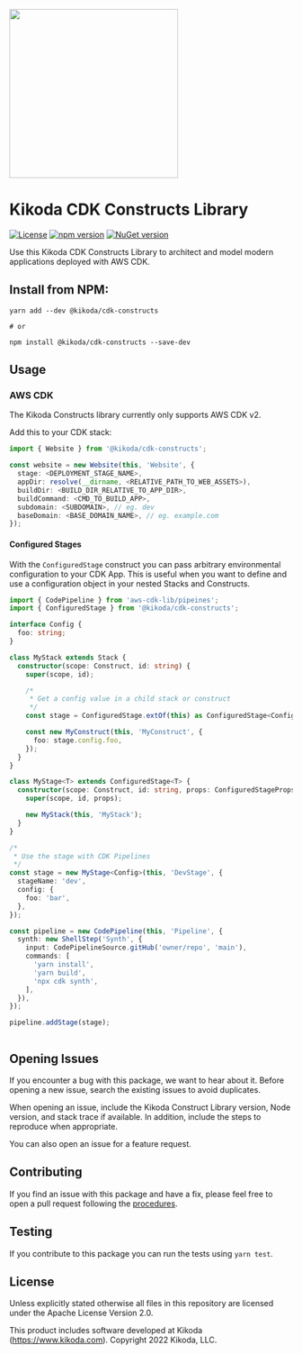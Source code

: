 [<img src="https://kikoda.com/wp-content/uploads/2019/07/Logo_White_bg.svg" width="300"/>](https://kikoda.com)
# Kikoda CDK Constructs Library

[![License](https://img.shields.io/badge/license-Apache--2.0-blue)](https://github.com/KikodaCode/kikoda-constructs/blob/main/LICENSE)
[![npm version](https://badge.fury.io/js/@kikoda%2Fcdk-constructs.svg)](https://badge.fury.io/js/@kikoda%2Fcdk-constructs)
[![NuGet version](https://badge.fury.io/nu/Kikoda.CdkConstructs.svg)](https://badge.fury.io/nu/Kikoda.CdkConstructs)

Use this Kikoda CDK Constructs Library to architect and model modern applications deployed with AWS CDK.

## Install from NPM:
```
yarn add --dev @kikoda/cdk-constructs

# or

npm install @kikoda/cdk-constructs --save-dev
```

## Usage

### AWS CDK
The Kikoda Constructs library currently only supports AWS CDK v2.

Add this to your CDK stack:

```typescript
import { Website } from '@kikoda/cdk-constructs';

const website = new Website(this, 'Website', {
  stage: <DEPLOYMENT_STAGE_NAME>,
  appDir: resolve(__dirname, <RELATIVE_PATH_TO_WEB_ASSETS>),
  buildDir: <BUILD_DIR_RELATIVE_TO_APP_DIR>,
  buildCommand: <CMD_TO_BUILD_APP>,
  subdomain: <SUBDOMAIN>, // eg. dev
  baseDomain: <BASE_DOMAIN_NAME>, // eg. example.com
});
```

#### Configured Stages
With the `ConfiguredStage` construct you can pass arbitrary environmental configuration to your CDK App. This is useful when you want to define and use a configuration object in your nested Stacks and Constructs.

```typescript
import { CodePipeline } from 'aws-cdk-lib/pipeines';
import { ConfiguredStage } from '@kikoda/cdk-constructs';

interface Config {
  foo: string;
}

class MyStack extends Stack {
  constructor(scope: Construct, id: string) {
    super(scope, id);

    /*
     * Get a config value in a child stack or construct
     */
    const stage = ConfiguredStage.extOf(this) as ConfiguredStage<Config>;

    const new MyConstruct(this, 'MyConstruct', {
      foo: stage.config.foo,
    });
  }
}

class MyStage<T> extends ConfiguredStage<T> {
  constructor(scope: Construct, id: string, props: ConfiguredStageProps<T>) {
    super(scope, id, props);

    new MyStack(this, 'MyStack');
  }
}

/*
 * Use the stage with CDK Pipelines
 */
const stage = new MyStage<Config>(this, 'DevStage', {
  stageName: 'dev',
  config: {
    foo: 'bar',
  },
});

const pipeline = new CodePipeline(this, 'Pipeline', {
  synth: new ShellStep('Synth', {
    input: CodePipelineSource.gitHub('owner/repo', 'main'),
    commands: [
      'yarn install',
      'yarn build',
      'npx cdk synth',
    ],
  }),
});

pipeline.addStage(stage);
```
```
```

## Opening Issues

If you encounter a bug with this package, we want to hear about it. Before opening a new issue, search the existing issues to avoid duplicates.

When opening an issue, include the Kikoda Construct Library version, Node version, and stack trace if available. In addition, include the steps to reproduce when appropriate.

You can also open an issue for a feature request.

## Contributing

If you find an issue with this package and have a fix, please feel free to open a pull request following the [procedures](CONTRIBUTING.md).

## Testing

If you contribute to this package you can run the tests using `yarn test`.

## License

Unless explicitly stated otherwise all files in this repository are licensed under the Apache License Version 2.0.

This product includes software developed at Kikoda (https://www.kikoda.com). Copyright 2022 Kikoda, LLC.

